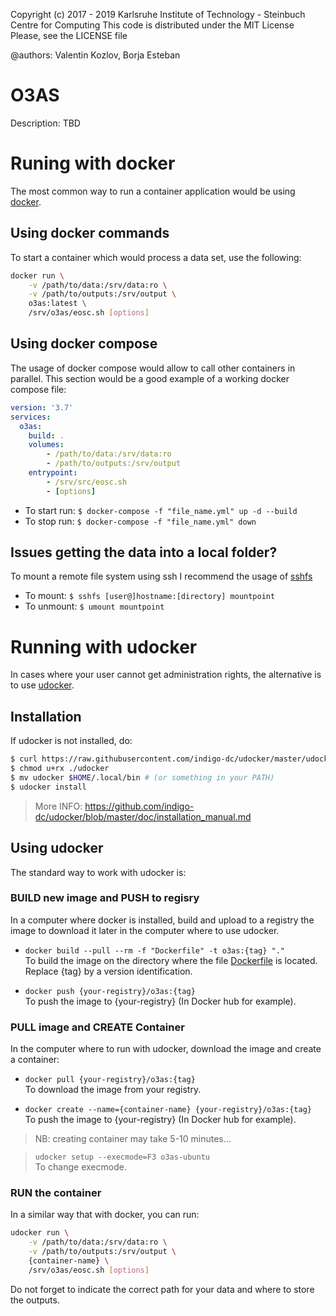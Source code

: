 Copyright (c) 2017 - 2019 Karlsruhe Institute of Technology - Steinbuch Centre for Computing
This code is distributed under the MIT License
Please, see the LICENSE file

@authors: Valentin Kozlov, Borja Esteban

# O3AS
Description: TBD


# Runing with docker
The most common way to run a container application would be using [docker](https://docs.docker.com/). 

## Using docker commands
To start a container which would process a data set, use the following:
```sh
docker run \
    -v /path/to/data:/srv/data:ro \
    -v /path/to/outputs:/srv/output \
    o3as:latest \
    /srv/o3as/eosc.sh [options]
```

## Using docker compose
The usage of docker compose would allow to call other containers in parallel.
This section would be a good example of a working docker compose file:
```yml
version: '3.7'
services:
  o3as:
    build: .
    volumes:
        - /path/to/data:/srv/data:ro
        - /path/to/outputs:/srv/output
    entrypoint:
        - /srv/src/eosc.sh 
        - [options]
```

* To start run: `$ docker-compose -f "file_name.yml" up -d --build`
* To stop run: `$ docker-compose -f "file_name.yml" down`


## Issues getting the data into a local folder?
To mount a remote file system using ssh I recommend the usage of [sshfs](https://github.com/libfuse/sshfs)
* To mount:  `$ sshfs [user@]hostname:[directory] mountpoint`
* To unmount: `$ umount mountpoint`


# Running with udocker
In cases where your user cannot get administration rights, the alternative is to use [udocker](https://indigo-dc.gitbook.io/udocker/). 



## Installation
If udocker is not installed, do:
```sh
$ curl https://raw.githubusercontent.com/indigo-dc/udocker/master/udocker.py > udocker
$ chmod u+rx ./udocker
$ mv udocker $HOME/.local/bin # (or something in your PATH)
$ udocker install
```
> More INFO: https://github.com/indigo-dc/udocker/blob/master/doc/installation_manual.md


## Using udocker
The standard way to work with udocker is:

### BUILD new image and PUSH to regisry
In a computer where docker is installed, build and upload to a registry the image to download it later in the computer where to use udocker.

* `docker build --pull --rm -f "Dockerfile" -t o3as:{tag} "."` <br /> 
To build the image on the directory where the file [Dockerfile](./Dockerfile) is located. Replace {tag} by a version identification.

*  `docker push {your-registry}/o3as:{tag}` <br /> 
To push the image to {your-registry} (In Docker hub for example).


### PULL image and CREATE Container
In the computer where to run with udocker, download the image and create a container:

* `docker pull {your-registry}/o3as:{tag}` <br /> 
To download the image from your registry.

*  `docker create --name={container-name} {your-registry}/o3as:{tag}` <br /> 
To push the image to {your-registry} (In Docker hub for example).

> NB: creating container may take 5-10 minutes...

> `udocker setup --execmode=F3 o3as-ubuntu` <br />
To change execmode.

### RUN the container
In a similar way that with docker, you can run:
```sh
udocker run \
    -v /path/to/data:/srv/data:ro \
    -v /path/to/outputs:/srv/output \
    {container-name} \
    /srv/o3as/eosc.sh [options]
```
Do not forget to indicate the correct path for your data and where to store the outputs.

